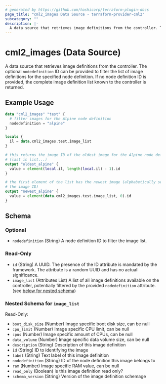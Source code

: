 ```yaml
---
# generated by https://github.com/hashicorp/terraform-plugin-docs
page_title: "cml2_images Data Source - terraform-provider-cml2"
subcategory: ""
description: |-
  A data source that retrieves image definitions from the controller. The optional nodedefinition ID can be provided to filter the list of image definitions for the specified node definition. If no node definition ID is provided, the complete image definition list known to the controller is returned.
---
```


# cml2_images (Data Source)

A data source that retrieves image definitions from the controller. The optional `nodedefinition` ID can be provided to filter the list of image definitions for the specified node definition. If no node definition ID is provided, the complete image definition list known to the controller is returned.

## Example Usage

```terraform
data "cml2_images" "test" {
  # filter images for the Alpine node definition
  nodedefinition = "alpine"
}

locals {
  il = data.cml2_images.test.image_list
}

# this returns the image ID of the oldest image for the Alpine node definition
# (last in list...)
output "oldest_alpine" {
  value = element(local.il, length(local.il) - 1).id
}

# the first element of the list has the newest image (alphabetically sorted by
# the image ID)
output "newest_alpine" {
  value = element(data.cml2_images.test.image_list, 0).id
}
```

<!-- schema generated by tfplugindocs -->
## Schema

### Optional

- `nodedefinition` (String) A node definition ID to filter the image list.

### Read-Only

- `id` (String) A UUID. The presence of the ID attribute is mandated by the framework. The attribute is a random UUID and has no actual significance.
- `image_list` (Attributes List) A list of all image definitions available on the controller, potentially filtered by the provided `nodedefinition` attribute. (see [below for nested schema](#nestedatt--image_list))

<a id="nestedatt--image_list"></a>
### Nested Schema for `image_list`

Read-Only:

- `boot_disk_size` (Number) Image specific boot disk size, can be null
- `cpu_limit` (Number) Image specific CPU limit, can be null
- `cpus` (Number) Image specific amount of CPUs, can be null
- `data_volume` (Number) Image specific data volume size, can be null
- `description` (String) Description of this image definition
- `id` (String) ID to identifying the image
- `label` (String) Text label of this image definition
- `nodedefinition` (String) ID of the node definition this image belongs to
- `ram` (Number) Image specific RAM value, can be null
- `read_only` (Boolean) Is this image definition read only?
- `schema_version` (String) Version of the image definition schemage
